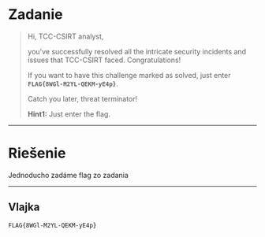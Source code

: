 # Zadanie #

> Hi, TCC-CSIRT analyst,
> 
> you've successfully resolved all the intricate security incidents and issues that TCC-CSIRT faced. Congratulations!
> 
> If you want to have this challenge marked as solved, just enter **`FLAG{8WGl-M2YL-QEKM-yE4p}`**.
> 
> Catch you later, threat terminator!
> 
> **Hint1:**
> Just enter the flag.

----------

# Riešenie #

Jednoducho zadáme flag zo zadania

----------

## Vlajka ##
    FLAG{8WGl-M2YL-QEKM-yE4p}